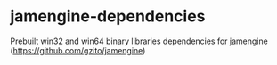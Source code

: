 # jamengine-dependencies

Prebuilt win32 and win64 binary libraries dependencies for jamengine (https://github.com/gzito/jamengine)
